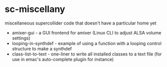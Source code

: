 # sc-miscellany
miscellaneous supercollider code that doesn't have a particular home yet

- amixer-gui - a GUI frontend for amixer (Linux CLI to adjust ALSA volume settings)
- looping-in-synthdef - example of using a function with a looping control structure to make a synthdef
- class-list-to-text - one-liner to write all installed classes to a text file (for use in emac's auto-complete plugin for instance)
